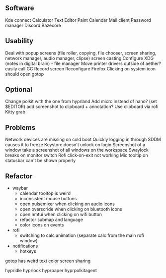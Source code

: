 ## Software
Kde connect
Calculator
Text Editor
Paint
Calendar
Mail client
Password manager
Discord
Bazecore

## Usability
Deal with popup screens (file roller, copying, file chooser, screen sharing, network manager, audio manager, clipse)
screen casting
Configure XDG (notes in digital brain) - file manager
Move printer drivers outside of aether?
easily call GC
Record screen
Reconfigure Firefox
Clicking on system icon should open gotop

## Optional

Change polkit with the one from hyprland
Add micro instead of nano? (set $EDITOR)
add screenshot to clipboard + annotation?
Use clipboard via rofi
Kitty grab

## Problems
Network devices are missing on cold boot
Quickly logging in through SDDM causes it to freeze
Keystore doesn't unlock on login
Screenshot of a window take a screenshot of all windows on the workspace
Swaylock breaks on monitor switch
Rofi click-on-exit not working
Mic tooltip on statusbar can't be shown properly

## Refactor
 - waybar
	- calendar tooltop is weird
	- inconsistent mouse buttons
	- open pulsemixer when clicking on audio icons
	- open overscride when clicking on bluetooth icons
	- open nmtui when clicking on wifi button
	- refactor submap and language
	- color icons on events
 - rofi
	- switching to calc animation (separate calc from the main rofi window)
 - notifications
	- hotkeys


gotop has weird text color
screen sharing

hypridle
hyprlock
hyprpaper
hyprpolkitagent
